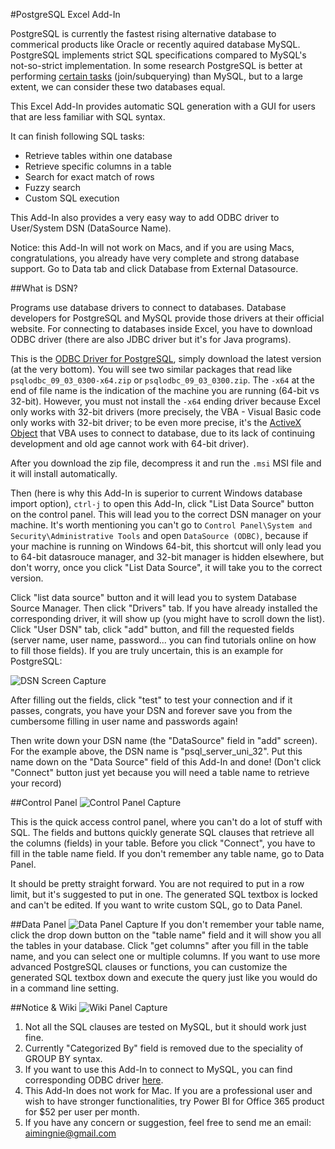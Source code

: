 #PostgreSQL Excel Add-In

PostgreSQL is currently the fastest rising alternative database to commerical products like Oracle or recently aquired database MySQL. PostgreSQL implements strict SQL specifications compared to MySQL's not-so-strict implementation. In some research PostgreSQL is better at performing [certain tasks](http://www.wikivs.com/wiki/MySQL_vs_PostgreSQL#PostgreSQL) (join/subquerying) than MySQL, but to a large extent, we can consider these two databases equal.

This Excel Add-In provides automatic SQL generation with a GUI for users that are less familiar with SQL syntax.  

It can finish following SQL tasks:
* Retrieve tables within one database
* Retrieve specific columns in a table
* Search for exact match of rows
* Fuzzy search
* Custom SQL execution

This Add-In also provides a very easy way to add ODBC driver to User/System DSN (DataSource Name). 

Notice: this Add-In will not work on Macs, and if you are using Macs, congratulations, you already have very complete and strong database support. Go to Data tab and click Database from External Datasource. 

##What is DSN?

Programs use database drivers to connect to databases. Database developers for PostgreSQL and MySQL provide those drivers at their official website. For connecting to databases inside Excel, you have to download ODBC driver (there are also JDBC driver but it's for Java programs). 

This is the [ODBC Driver for PostgreSQL](http://www.postgresql.org/ftp/odbc/versions/msi/), simply download the latest version (at the very bottom). You will see two similar packages that read like `psqlodbc_09_03_0300-x64.zip` or `psqlodbc_09_03_0300.zip`. The `-x64` at the end of file name is the indication of the machine you are running (64-bit vs 32-bit). However, you must not install the `-x64` ending driver because Excel only works with 32-bit drivers (more precisely, the VBA - Visual Basic code only works with 32-bit driver; to be even more precise, it's the [ActiveX Object](http://en.wikipedia.org/wiki/ActiveX) that VBA uses to connect to database, due to its lack of continuing development and old age cannot work with 64-bit driver). 

After you download the zip file, decompress it and run the `.msi` MSI file and it will install automatically.

Then (here is why this Add-In is superior to current Windows database import option), `ctrl-j` to open this Add-In, click "List Data Source" button on the control panel. This will lead you to the correct DSN manager on your machine. It's worth mentioning you can't go to `Control Panel\System and Security\Administrative Tools` and open `DataSource (ODBC)`, because if your machine is running on Windows 64-bit, this shortcut will only lead you to 64-bit datasrouce manager, and 32-bit manager is hidden elsewhere, but don't worry, once you click "List Data Source", it will take you to the correct version.

Click "list data source" button and it will lead you to system Database Source Manager. Then click "Drivers" tab. If you have already installed the corresponding driver, it will show up (you might have to scroll down the list). Click "User DSN" tab, click "add" button, and fill the requested fields (server name, user name, password... you can find tutorials online on how to fill those fields). If you are truly uncertain, this is an example for PostgreSQL:

![DSN Screen Capture](https://raw.githubusercontent.com/windweller/postgresql-excel-addIn/master/ScreenCapture/AddDSN.PNG)

After filling out the fields, click "test" to test your connection and if it passes, congrats, you have your DSN and forever save you from the cumbersome filling in user name and passwords again!

Then write down your DSN name (the "DataSource" field in "add" screen). For the example above, the DSN name is "psql_server_uni_32". Put this name down on the "Data Source" field of this Add-In and done! (Don't click "Connect" button just yet because you will need a table name to retrieve your record)

##Control Panel
![Control Panel Capture](https://raw.githubusercontent.com/windweller/postgresql-excel-addIn/master/ScreenCapture/controlPanel.PNG)

This is the quick access control panel, where you can't do a lot of stuff with SQL. The fields and buttons quickly generate SQL clauses that retrieve all the columns (fields) in your table. Before you click "Connect", you have to fill in the table name field. If you don't remember any table name, go to Data Panel.

It should be pretty straight forward. You are not required to put in a row limit, but it's suggested to put in one. The generated SQL textbox is locked and can't be edited. If you want to write custom SQL, go to Data Panel.

##Data Panel
![Data Panel Capture](https://raw.githubusercontent.com/windweller/postgresql-excel-addIn/master/ScreenCapture/dataPanel.PNG)
If you don't remember your table name, click the drop down button on the "table name" field and it will show you all the tables in your database. Click "get columns" after you fill in the table name, and you can select one or multiple columns. If you want to use more advanced PostgreSQL clauses or functions, you can customize the generated SQL textbox down and execute the query just like you would do in a command line setting.

##Notice & Wiki
![Wiki Panel Capture](https://raw.githubusercontent.com/windweller/postgresql-excel-addIn/master/ScreenCapture/wikiPanel.PNG)

1. Not all the SQL clauses are tested on MySQL, but it should work just fine.
2. Currently "Categorized By" field is removed due to the speciality of GROUP BY syntax.
3. If you want to use this Add-In to connect to MySQL, you can find corresponding ODBC driver [here](http://dev.mysql.com/downloads/connector/odbc/).
4. This Add-In does not work for Mac. If you are a professional user and wish to have stronger functionalities, try Power BI for Office 365 product for $52 per user per month.
5. If you have any concern or suggestion, feel free to send me an email: aimingnie@gmail.com 
